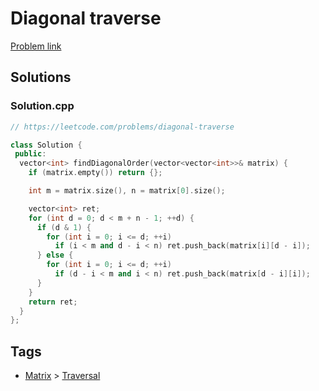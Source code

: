 # Diagonal traverse

[Problem link](https://leetcode.com/problems/diagonal-traverse)

## Solutions


### Solution.cpp
```cpp
// https://leetcode.com/problems/diagonal-traverse

class Solution {
 public:
  vector<int> findDiagonalOrder(vector<vector<int>>& matrix) {
    if (matrix.empty()) return {};

    int m = matrix.size(), n = matrix[0].size();

    vector<int> ret;
    for (int d = 0; d < m + n - 1; ++d) {
      if (d & 1) {
        for (int i = 0; i <= d; ++i)
          if (i < m and d - i < n) ret.push_back(matrix[i][d - i]);
      } else {
        for (int i = 0; i <= d; ++i)
          if (d - i < m and i < n) ret.push_back(matrix[d - i][i]);
      }
    }
    return ret;
  }
};
```
## Tags

* [Matrix](/Collections/matrix.md#matrix) > [Traversal](/Collections/matrix.md#traversal)
